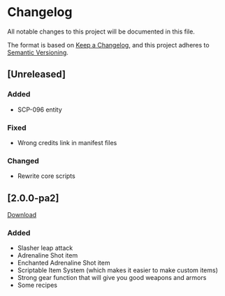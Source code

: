 # Changelog

All notable changes to this project will be documented in this file.

The format is based on [Keep a Changelog](https://keepachangelog.com/en/1.1.0/),
and this project adheres to [Semantic Versioning](https://semver.org/spec/v2.0.0.html).

## [Unreleased]

### Added

- SCP-096 entity

### Fixed

- Wrong credits link in manifest files

### Changed

- Rewrite core scripts

## [2.0.0-pa2]

[Download](https://www.mediafire.com/folder/lxsbwqhdqc77p/2.0.0-pa2)

### Added

- Slasher leap attack
- Adrenaline Shot item
- Enchanted Adrenaline Shot item
- Scriptable Item System (which makes it easier to make custom items)
- Strong gear function that will give you good weapons and armors
- Some recipes
